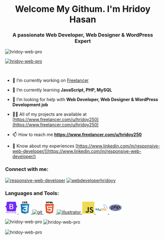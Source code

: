 <h1 align="center">Welcome My Githum. I'm Hridoy Hasan</h1>
<h3 align="center">A passionate Web Developer, Web Designer & WordPress Expert</h3>

<p align="left"> <img src="https://komarev.com/ghpvc/?username=hridoy-web-pro&label=Profile%20views&color=0e75b6&style=flat" alt="hridoy-web-pro" /> </p>

<p align="left"> <a href="https://github.com/ryo-ma/github-profile-trophy"><img src="https://github-profile-trophy.vercel.app/?username=hridoy-web-pro" alt="hridoy-web-pro" /></a> </p>

<p align="left"> <a href="https://twitter.com/" target="blank"><img src="https://img.shields.io/twitter/follow/?logo=twitter&style=for-the-badge" alt="" /></a> </p>

- 🔭 I’m currently working on [Freelancer](https://www.freelancer.com/u/hridoy250)

- 🌱 I’m currently learning **JavaScript, PHP, MySQL**

- 🤝 I’m looking for help with **Web Developer, Web Designer & WordPress Development job**

- 👨‍💻 All of my projects are available at [https://www.freelancer.com/u/hridoy250](https://www.freelancer.com/u/hridoy250)

- 📫 How to reach me **https://www.freelancer.com/u/hridoy250**

- 📄 Know about my experiences [https://www.linkedin.com/in/responsive-web-developer/](https://www.linkedin.com/in/responsive-web-developer/)

<h3 align="left">Connect with me:</h3>
<p align="left">
<a href="https://linkedin.com/in/responsive-web-developer" target="blank"><img align="center" src="https://raw.githubusercontent.com/rahuldkjain/github-profile-readme-generator/master/src/images/icons/Social/linked-in-alt.svg" alt="responsive-web-developer" height="30" width="40" /></a>
<a href="https://fb.com/webdeveloperhridoyy" target="blank"><img align="center" src="https://raw.githubusercontent.com/rahuldkjain/github-profile-readme-generator/master/src/images/icons/Social/facebook.svg" alt="webdeveloperhridoyy" height="30" width="40" /></a>
</p>

<h3 align="left">Languages and Tools:</h3>
<p align="left"> <a href="https://getbootstrap.com" target="_blank" rel="noreferrer"> <img src="https://raw.githubusercontent.com/devicons/devicon/master/icons/bootstrap/bootstrap-plain-wordmark.svg" alt="bootstrap" width="40" height="40"/> </a> <a href="https://www.w3schools.com/css/" target="_blank" rel="noreferrer"> <img src="https://raw.githubusercontent.com/devicons/devicon/master/icons/css3/css3-original-wordmark.svg" alt="css3" width="40" height="40"/> </a> <a href="https://git-scm.com/" target="_blank" rel="noreferrer"> <img src="https://www.vectorlogo.zone/logos/git-scm/git-scm-icon.svg" alt="git" width="40" height="40"/> </a> <a href="https://www.w3.org/html/" target="_blank" rel="noreferrer"> <img src="https://raw.githubusercontent.com/devicons/devicon/master/icons/html5/html5-original-wordmark.svg" alt="html5" width="40" height="40"/> </a> <a href="https://www.adobe.com/in/products/illustrator.html" target="_blank" rel="noreferrer"> <img src="https://www.vectorlogo.zone/logos/adobe_illustrator/adobe_illustrator-icon.svg" alt="illustrator" width="40" height="40"/> </a> <a href="https://developer.mozilla.org/en-US/docs/Web/JavaScript" target="_blank" rel="noreferrer"> <img src="https://raw.githubusercontent.com/devicons/devicon/master/icons/javascript/javascript-original.svg" alt="javascript" width="40" height="40"/> </a> <a href="https://www.mysql.com/" target="_blank" rel="noreferrer"> <img src="https://raw.githubusercontent.com/devicons/devicon/master/icons/mysql/mysql-original-wordmark.svg" alt="mysql" width="40" height="40"/> </a> <a href="https://www.php.net" target="_blank" rel="noreferrer"> <img src="https://raw.githubusercontent.com/devicons/devicon/master/icons/php/php-original.svg" alt="php" width="40" height="40"/> </a> </p>

<p><img align="left" src="https://github-readme-stats.vercel.app/api/top-langs?username=hridoy-web-pro&show_icons=true&locale=en&layout=compact" alt="hridoy-web-pro" /></p>

<p>&nbsp;<img align="center" src="https://github-readme-stats.vercel.app/api?username=hridoy-web-pro&show_icons=true&locale=en" alt="hridoy-web-pro" /></p>

<p><img align="center" src="https://github-readme-streak-stats.herokuapp.com/?user=hridoy-web-pro&" alt="hridoy-web-pro" /></p>

